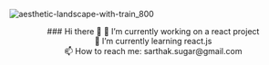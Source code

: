 ![aesthetic-landscape-with-train_800](https://github.com/sugarmse/sugarmse/assets/104124496/48dcb0f4-5349-49a9-8149-e8730738ac0c)<br>
<center>
### Hi there 👋
🔭 I’m currently working on a react project <br>
🌱 I’m currently learning react.js <br>
📫 How to reach me: sarthak.sugar@gmail.com
</center>

<!--
**sugarmse/sugarmse** is a ✨ _special_ ✨ repository because its `README.md` (this file) appears on your GitHub profile.

Here are some ideas to get you started:

- 🔭 I’m currently working on ...
- 🌱 I’m currently learning ...react.js
- 👯 I’m looking to collaborate on ...
- 🤔 I’m looking for help with ...
- 💬 Ask me about ...
- 📫 How to reach me: ...sarthak.sugar@gmail.com
- 😄 Pronouns: ...he/him
- ⚡ Fun fact: ...
-->
